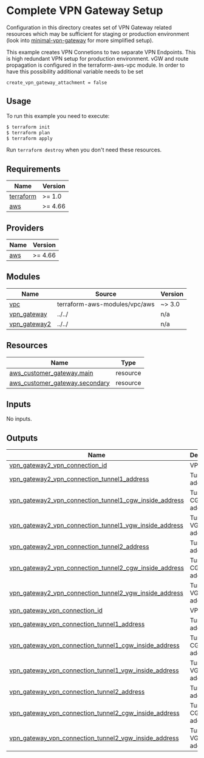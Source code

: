 # Complete VPN Gateway Setup

Configuration in this directory creates set of VPN Gateway related resources which may be sufficient for staging or production environment (look into [minimal-vpn-gateway](../minimal-vpn-gateway) for more simplified setup).

This example creates VPN Connetions to two separate VPN Endpoints. This is high redundant VPN setup for production environment. 
vGW and route propagation is configured in the terraform-aws-vpc module. In order to have this possibility additional variable needs to be set 

```
create_vpn_gateway_attachment = false 
```

## Usage

To run this example you need to execute:

```bash
$ terraform init
$ terraform plan
$ terraform apply
```

Run `terraform destroy` when you don't need these resources.

<!-- BEGINNING OF PRE-COMMIT-TERRAFORM DOCS HOOK -->
## Requirements

| Name | Version |
|------|---------|
| <a name="requirement_terraform"></a> [terraform](#requirement\_terraform) | >= 1.0 |
| <a name="requirement_aws"></a> [aws](#requirement\_aws) | >= 4.66 |

## Providers

| Name | Version |
|------|---------|
| <a name="provider_aws"></a> [aws](#provider\_aws) | >= 4.66 |

## Modules

| Name | Source | Version |
|------|--------|---------|
| <a name="module_vpc"></a> [vpc](#module\_vpc) | terraform-aws-modules/vpc/aws | ~> 3.0 |
| <a name="module_vpn_gateway"></a> [vpn\_gateway](#module\_vpn\_gateway) | ../../ | n/a |
| <a name="module_vpn_gateway2"></a> [vpn\_gateway2](#module\_vpn\_gateway2) | ../../ | n/a |

## Resources

| Name | Type |
|------|------|
| [aws_customer_gateway.main](https://registry.terraform.io/providers/hashicorp/aws/latest/docs/resources/customer_gateway) | resource |
| [aws_customer_gateway.secondary](https://registry.terraform.io/providers/hashicorp/aws/latest/docs/resources/customer_gateway) | resource |

## Inputs

No inputs.

## Outputs

| Name | Description |
|------|-------------|
| <a name="output_vpn_gateway2_vpn_connection_id"></a> [vpn\_gateway2\_vpn\_connection\_id](#output\_vpn\_gateway2\_vpn\_connection\_id) | VPN id |
| <a name="output_vpn_gateway2_vpn_connection_tunnel1_address"></a> [vpn\_gateway2\_vpn\_connection\_tunnel1\_address](#output\_vpn\_gateway2\_vpn\_connection\_tunnel1\_address) | Tunnel1 address |
| <a name="output_vpn_gateway2_vpn_connection_tunnel1_cgw_inside_address"></a> [vpn\_gateway2\_vpn\_connection\_tunnel1\_cgw\_inside\_address](#output\_vpn\_gateway2\_vpn\_connection\_tunnel1\_cgw\_inside\_address) | Tunnel1 CGW address |
| <a name="output_vpn_gateway2_vpn_connection_tunnel1_vgw_inside_address"></a> [vpn\_gateway2\_vpn\_connection\_tunnel1\_vgw\_inside\_address](#output\_vpn\_gateway2\_vpn\_connection\_tunnel1\_vgw\_inside\_address) | Tunnel1 VGW address |
| <a name="output_vpn_gateway2_vpn_connection_tunnel2_address"></a> [vpn\_gateway2\_vpn\_connection\_tunnel2\_address](#output\_vpn\_gateway2\_vpn\_connection\_tunnel2\_address) | Tunnel2 address |
| <a name="output_vpn_gateway2_vpn_connection_tunnel2_cgw_inside_address"></a> [vpn\_gateway2\_vpn\_connection\_tunnel2\_cgw\_inside\_address](#output\_vpn\_gateway2\_vpn\_connection\_tunnel2\_cgw\_inside\_address) | Tunnel2 CGW address |
| <a name="output_vpn_gateway2_vpn_connection_tunnel2_vgw_inside_address"></a> [vpn\_gateway2\_vpn\_connection\_tunnel2\_vgw\_inside\_address](#output\_vpn\_gateway2\_vpn\_connection\_tunnel2\_vgw\_inside\_address) | Tunnel2 VGW address |
| <a name="output_vpn_gateway_vpn_connection_id"></a> [vpn\_gateway\_vpn\_connection\_id](#output\_vpn\_gateway\_vpn\_connection\_id) | VPN id |
| <a name="output_vpn_gateway_vpn_connection_tunnel1_address"></a> [vpn\_gateway\_vpn\_connection\_tunnel1\_address](#output\_vpn\_gateway\_vpn\_connection\_tunnel1\_address) | Tunnel1 address |
| <a name="output_vpn_gateway_vpn_connection_tunnel1_cgw_inside_address"></a> [vpn\_gateway\_vpn\_connection\_tunnel1\_cgw\_inside\_address](#output\_vpn\_gateway\_vpn\_connection\_tunnel1\_cgw\_inside\_address) | Tunnel1 CGW address |
| <a name="output_vpn_gateway_vpn_connection_tunnel1_vgw_inside_address"></a> [vpn\_gateway\_vpn\_connection\_tunnel1\_vgw\_inside\_address](#output\_vpn\_gateway\_vpn\_connection\_tunnel1\_vgw\_inside\_address) | Tunnel1 VGW address |
| <a name="output_vpn_gateway_vpn_connection_tunnel2_address"></a> [vpn\_gateway\_vpn\_connection\_tunnel2\_address](#output\_vpn\_gateway\_vpn\_connection\_tunnel2\_address) | Tunnel2 address |
| <a name="output_vpn_gateway_vpn_connection_tunnel2_cgw_inside_address"></a> [vpn\_gateway\_vpn\_connection\_tunnel2\_cgw\_inside\_address](#output\_vpn\_gateway\_vpn\_connection\_tunnel2\_cgw\_inside\_address) | Tunnel2 CGW address |
| <a name="output_vpn_gateway_vpn_connection_tunnel2_vgw_inside_address"></a> [vpn\_gateway\_vpn\_connection\_tunnel2\_vgw\_inside\_address](#output\_vpn\_gateway\_vpn\_connection\_tunnel2\_vgw\_inside\_address) | Tunnel2 VGW address |
<!-- END OF PRE-COMMIT-TERRAFORM DOCS HOOK -->
